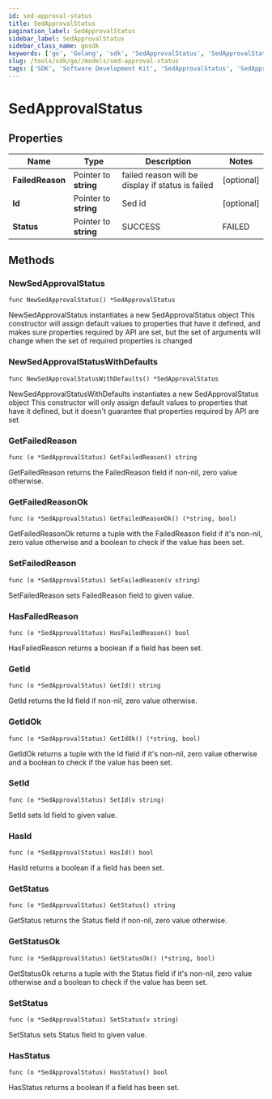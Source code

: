 ```yaml
---
id: sed-approval-status
title: SedApprovalStatus
pagination_label: SedApprovalStatus
sidebar_label: SedApprovalStatus
sidebar_class_name: gosdk
keywords: ['go', 'Golang', 'sdk', 'SedApprovalStatus', 'SedApprovalStatus'] 
slug: /tools/sdk/go//models/sed-approval-status
tags: ['SDK', 'Software Development Kit', 'SedApprovalStatus', 'SedApprovalStatus']
---
```


# SedApprovalStatus

## Properties

Name | Type | Description | Notes
------------ | ------------- | ------------- | -------------
**FailedReason** | Pointer to **string** | failed reason will be display if status is failed | [optional] 
**Id** | Pointer to **string** | Sed id | [optional] 
**Status** | Pointer to **string** | SUCCESS | FAILED | [optional] 

## Methods

### NewSedApprovalStatus

`func NewSedApprovalStatus() *SedApprovalStatus`

NewSedApprovalStatus instantiates a new SedApprovalStatus object
This constructor will assign default values to properties that have it defined,
and makes sure properties required by API are set, but the set of arguments
will change when the set of required properties is changed

### NewSedApprovalStatusWithDefaults

`func NewSedApprovalStatusWithDefaults() *SedApprovalStatus`

NewSedApprovalStatusWithDefaults instantiates a new SedApprovalStatus object
This constructor will only assign default values to properties that have it defined,
but it doesn't guarantee that properties required by API are set

### GetFailedReason

`func (o *SedApprovalStatus) GetFailedReason() string`

GetFailedReason returns the FailedReason field if non-nil, zero value otherwise.

### GetFailedReasonOk

`func (o *SedApprovalStatus) GetFailedReasonOk() (*string, bool)`

GetFailedReasonOk returns a tuple with the FailedReason field if it's non-nil, zero value otherwise
and a boolean to check if the value has been set.

### SetFailedReason

`func (o *SedApprovalStatus) SetFailedReason(v string)`

SetFailedReason sets FailedReason field to given value.

### HasFailedReason

`func (o *SedApprovalStatus) HasFailedReason() bool`

HasFailedReason returns a boolean if a field has been set.

### GetId

`func (o *SedApprovalStatus) GetId() string`

GetId returns the Id field if non-nil, zero value otherwise.

### GetIdOk

`func (o *SedApprovalStatus) GetIdOk() (*string, bool)`

GetIdOk returns a tuple with the Id field if it's non-nil, zero value otherwise
and a boolean to check if the value has been set.

### SetId

`func (o *SedApprovalStatus) SetId(v string)`

SetId sets Id field to given value.

### HasId

`func (o *SedApprovalStatus) HasId() bool`

HasId returns a boolean if a field has been set.

### GetStatus

`func (o *SedApprovalStatus) GetStatus() string`

GetStatus returns the Status field if non-nil, zero value otherwise.

### GetStatusOk

`func (o *SedApprovalStatus) GetStatusOk() (*string, bool)`

GetStatusOk returns a tuple with the Status field if it's non-nil, zero value otherwise
and a boolean to check if the value has been set.

### SetStatus

`func (o *SedApprovalStatus) SetStatus(v string)`

SetStatus sets Status field to given value.

### HasStatus

`func (o *SedApprovalStatus) HasStatus() bool`

HasStatus returns a boolean if a field has been set.


